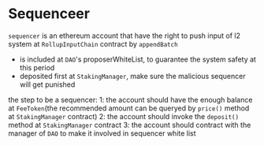 # Sequenceer

`sequencer` is an ethereum account that have the right to push input of l2 system at `RollupInputChain` contract by `appendBatch`
- is included at `DAO`'s proposerWhiteList, to guarantee the system safety at this period
- deposited first at `StakingManager`, make sure the malicious sequencer will get punished

the step to be a sequencer:
1: the account should have the enough balance at `FeeToken`(the recommended amount can be queryed by `price()` method at `StakingManager` contract)
2: the account should invoke the `deposit()` method at `StakingManager` contract
3: the account should contract with the manager of `DAO` to make it involved in sequencer white list